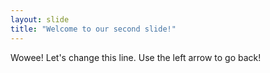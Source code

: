 ```yaml
---
layout: slide
title: "Welcome to our second slide!"
---
```

Wowee! Let's change this line.
Use the left arrow to go back!
